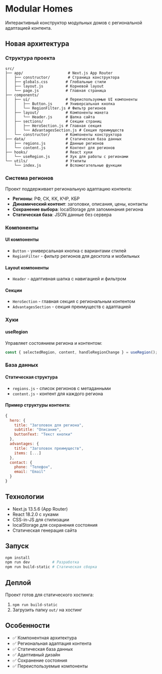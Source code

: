 # Modular Homes

Интерактивный конструктор модульных домов с региональной адаптацией контента.

## Новая архитектура

### Структура проекта

```
src/
├── app/                    # Next.js App Router
│   ├── constructor/        # Страница конструктора
│   ├── globals.css        # Глобальные стили
│   ├── layout.js          # Корневой layout
│   └── page.js            # Главная страница
├── components/
│   ├── ui/                # Переиспользуемые UI компоненты
│   │   ├── Button.js      # Универсальная кнопка
│   │   └── RegionFilter.js # Фильтр регионов
│   ├── layout/            # Компоненты макета
│   │   └── Header.js      # Шапка сайта
│   ├── sections/          # Секции страниц
│   │   ├── HeroSection.js # Главная секция
│   │   └── AdvantagesSection.js # Секция преимуществ
│   └── constructor/       # Компоненты конструктора
├── data/                  # Статическая база данных
│   ├── regions.js         # Данные регионов
│   └── content.js         # Контент для регионов
├── hooks/                 # React хуки
│   └── useRegion.js       # Хук для работы с регионами
└── utils/                 # Утилиты
    └── index.js           # Вспомогательные функции
```

### Система регионов

Проект поддерживает региональную адаптацию контента:

- **Регионы**: РФ, СК, КК, КЧР, КБР
- **Динамический контент**: заголовки, описания, цены, контакты
- **Сохранение выбора**: localStorage для запоминания региона
- **Статическая база**: JSON данные без сервера

### Компоненты

#### UI компоненты
- `Button` - универсальная кнопка с вариантами стилей
- `RegionFilter` - фильтр регионов для десктопа и мобильных

#### Layout компоненты  
- `Header` - адаптивная шапка с навигацией и фильтром

#### Секции
- `HeroSection` - главная секция с региональным контентом
- `AdvantagesSection` - секция преимуществ с адаптацией

### Хуки

#### useRegion
Управляет состоянием региона и контентом:
```js
const { selectedRegion, content, handleRegionChange } = useRegion();
```

### База данных

#### Статическая структура
- `regions.js` - список регионов с метаданными
- `content.js` - контент для каждого региона

#### Пример структуры контента:
```js
{
  hero: {
    title: "Заголовок для региона",
    subtitle: "Описание",
    buttonText: "Текст кнопки"
  },
  advantages: {
    title: "Заголовок преимуществ",
    items: [...]
  },
  contact: {
    phone: "Телефон",
    email: "Email"
  }
}
```

## Технологии

- Next.js 13.5.6 (App Router)
- React 18.2.0 с хуками
- CSS-in-JS для стилизации
- localStorage для сохранения состояния
- Статическая генерация сайта

## Запуск

```bash
npm install
npm run dev          # Разработка
npm run build-static # Статическая сборка
```

## Деплой

Проект готов для статического хостинга:
1. `npm run build-static`
2. Загрузить папку `out/` на хостинг

## Особенности

- ✅ Компонентная архитектура
- ✅ Региональная адаптация контента  
- ✅ Статическая база данных
- ✅ Адаптивный дизайн
- ✅ Сохранение состояния
- ✅ Переиспользуемые компоненты